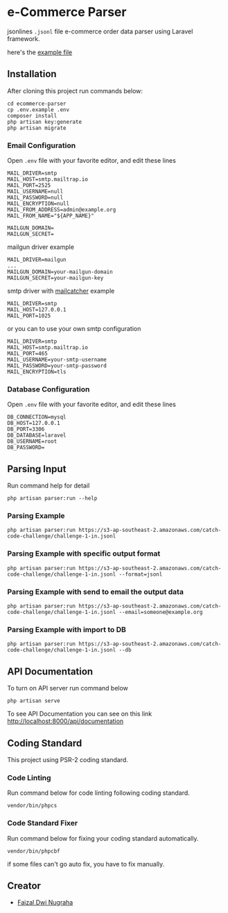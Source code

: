 # e-Commerce Parser

jsonlines `.jsonl` file e-commerce order data parser using Laravel framework.

here's the [example file](https://s3-ap-southeast-2.amazonaws.com/catch-code-challenge/challenge-1-in.jsonl)

## Installation

After cloning this project run commands below:

```
cd ecommerce-parser
cp .env.example .env
composer install
php artisan key:generate
php artisan migrate
```

### Email Configuration

Open `.env` file with your favorite editor, and edit these lines

```
MAIL_DRIVER=smtp
MAIL_HOST=smtp.mailtrap.io
MAIL_PORT=2525
MAIL_USERNAME=null
MAIL_PASSWORD=null
MAIL_ENCRYPTION=null
MAIL_FROM_ADDRESS=admin@example.org
MAIL_FROM_NAME="${APP_NAME}"

MAILGUN_DOMAIN=
MAILGUN_SECRET=
```

mailgun driver example

```
MAIL_DRIVER=mailgun
...
MAILGUN_DOMAIN=your-mailgun-domain
MAILGUN_SECRET=your-mailgun-key
```

smtp driver with [mailcatcher](https://mailcatcher.me) example

```
MAIL_DRIVER=smtp
MAIL_HOST=127.0.0.1
MAIL_PORT=1025
```

or you can to use your own smtp configuration

```
MAIL_DRIVER=smtp
MAIL_HOST=smtp.mailtrap.io
MAIL_PORT=465
MAIL_USERNAME=your-smtp-username
MAIL_PASSWORD=your-smtp-password
MAIL_ENCRYPTION=tls
```

### Database Configuration

Open `.env` file with your favorite editor, and edit these lines

```
DB_CONNECTION=mysql
DB_HOST=127.0.0.1
DB_PORT=3306
DB_DATABASE=laravel
DB_USERNAME=root
DB_PASSWORD=
```

## Parsing Input

Run command help for detail

```
php artisan parser:run --help
```

### Parsing Example

```
php artisan parser:run https://s3-ap-southeast-2.amazonaws.com/catch-code-challenge/challenge-1-in.jsonl
```

### Parsing Example with specific output format

```
php artisan parser:run https://s3-ap-southeast-2.amazonaws.com/catch-code-challenge/challenge-1-in.jsonl --format=jsonl
```

### Parsing Example with send to email the output data

```
php artisan parser:run https://s3-ap-southeast-2.amazonaws.com/catch-code-challenge/challenge-1-in.jsonl --email=someone@example.org
```

### Parsing Example with import to DB

```
php artisan parser:run https://s3-ap-southeast-2.amazonaws.com/catch-code-challenge/challenge-1-in.jsonl --db
```

## API Documentation

To turn on API server run command below

```
php artisan serve
```

To see API Documentation you can see on this link [http://localhost:8000/api/documentation](http://localhost:8000/api/documentation)

## Coding Standard

This project using PSR-2 coding standard.

### Code Linting

Run command below for code linting following coding standard.

```
vendor/bin/phpcs
```

### Code Standard Fixer

Run command below for fixing your coding standard automatically.

```
vendor/bin/phpcbf
```

if some files can't go auto fix, you have to fix manually.

## Creator

- [Faizal Dwi Nugraha](mailto:f4154lt@yahoo.co.id)
